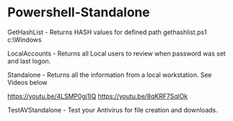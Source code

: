 # Powershell-Standalone
GetHashList - Returns HASH values for defined path gethashlist.ps1 c:\Windows

LocalAccounts - Returns all Local users to review when password was set and last logon.

Standalone - Returns all the information from a local workstation. See Videos below

https://youtu.be/4LSMP0gj1IQ
https://youtu.be/8qKRF7SqlOk

TestAVStandalone - Test your Antivirus for file creation and downloads. 
